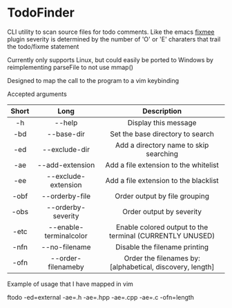 # TodoFinder
CLI utility to scan source files for todo comments. Like the emacs [fixmee](https://github.com/rolandwalker/fixmee) plugin severity is determined by the number of 'O' or 'E' charaters that trail the todo/fixme statement

Currently only supports Linux, but could easily be ported to Windows by reimplementing parseFile to not use mmap()

Designed to map the call to the program to a vim keybinding

Accepted arguments

|Short|        Long          |                         Description                     |
|:---:|:--------------------:|:-------------------------------------------------------:|
|-h   |--help                |Display this message                                     |
|-bd  |--base-dir            |Set the base directory to search                         |
|-ed  |--exclude-dir         |Add a directory name to skip searching                   |
|-ae  |--add-extension       |Add a file extension to the whitelist                    |
|-ee  |--exclude-extension   |Add a file extension to the blacklist                    |
|-obf |--orderby-file        |Order output by file grouping                            |
|-obs |--orderby-severity    |Order output by severity                                 |
|-etc |--enable-terminalcolor|Enable colored output to the terminal  (CURRENTLY UNUSED)|
|-nfn |--no-filename         |Disable the filename printing                            |
|-ofn |--order-filenameby    |Order the filenames by: [alphabetical, discovery, length]|

Example of usage that I have mapped in vim

ftodo -ed=external -ae=.h -ae=.hpp -ae=.cpp -ae=.c -ofn=length
